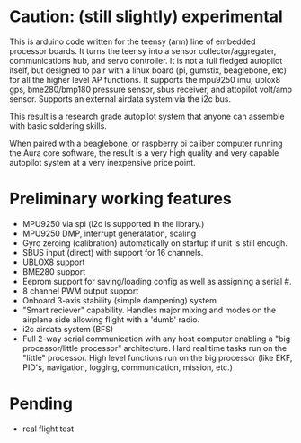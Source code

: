 # Caution: (still slightly) experimental

This is arduino code written for the teensy (arm) line of embedded
processor boards.  It turns the teensy into a sensor
collector/aggregater, communications hub, and servo controller.  It is
not a full fledged autopilot itself, but designed to pair with a linux
board (pi, gumstix, beaglebone, etc) for all the higher level AP
functions.  It supports the mpu9250 imu, ublox8 gps, bme280/bmp180
pressure sensor, sbus receiver, and attopilot volt/amp sensor.
Supports an external airdata system via the i2c bus.

This result is a research grade autopilot system that anyone can
assemble with basic soldering skills.

When paired with a beaglebone, or raspberry pi caliber computer
running the Aura core software, the result is a very high quality and
very capable autopilot system at a very inexpensive price point.

# Preliminary working features

* MPU9250 via spi (i2c is supported in the library.)
* MPU9250 DMP, interrupt generatation, scaling
* Gyro zeroing (calibration) automatically on startup if unit is still enough.
* SBUS input (direct) with support for 16 channels.
* UBLOX8 support
* BME280 support
* Eeprom support for saving/loading config as well as assigning a serial #.
* 8 channel PWM output support
* Onboard 3-axis stability (simple dampening) system
* "Smart reciever" capability.  Handles major mixing and modes on the
  airplane side allowing flight with a 'dumb' radio.
* i2c airdata system (BFS)
* Full 2-way serial communication with any host computer enabling a 
  "big processor/little processor" architecture.  Hard real time tasks run on
  the "little" processor.  High level functions run on the big processor (like
  EKF, PID's, navigation, logging, communication, mission, etc.)

# Pending

* real flight test

  
